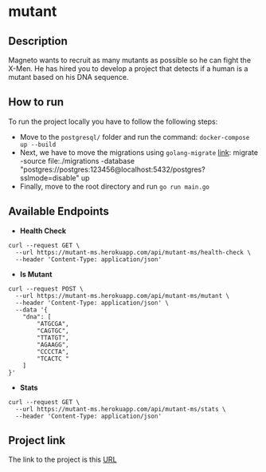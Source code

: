 # mutant
## Description
Magneto wants to recruit as many mutants as possible so he can fight the X-Men.
He has hired you to develop a project that detects if a human is a mutant based on his DNA sequence.

## How to run
To run the project locally you have to follow the following steps:
* Move to the `postgresql/` folder and run the command: `docker-compose up --build`
* Next, we have to move the migrations using `golang-migrate` [link](https://github.com/golang-migrate/migrate): migrate -source file:./migrations -database "postgres://postgres:123456@localhost:5432/postgres?sslmode=disable" up
* Finally, move to the root directory and run `go run main.go`


## Available Endpoints
* __Health Check__
```
curl --request GET \
  --url https://mutant-ms.herokuapp.com/api/mutant-ms/health-check \
  --header 'Content-Type: application/json'
```

* __Is Mutant__
```
curl --request POST \
  --url https://mutant-ms.herokuapp.com/api/mutant-ms/mutant \
  --header 'Content-Type: application/json' \
  --data '{
	"dna": [
		"ATGCGA",
		"CAGTGC",
		"TTATGT",
		"AGAAGG",
		"CCCCTA",
		"TCACTC "
	]
}'
```

* __Stats__
```
curl --request GET \
  --url https://mutant-ms.herokuapp.com/api/mutant-ms/stats \
  --header 'Content-Type: application/json'
```

## Project link
The link to the project is this [URL](https://mutant-ms.herokuapp.com/)